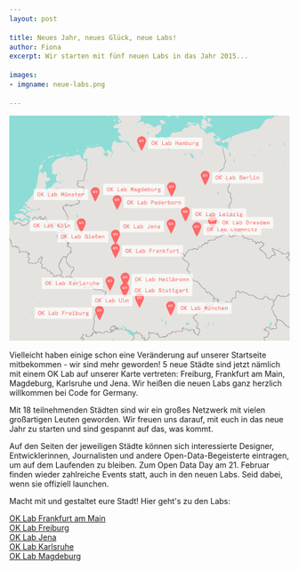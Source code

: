 ```yaml
---
layout: post

title: Neues Jahr, neues Glück, neue Labs!
author: Fiona
excerpt: Wir starten mit fünf neuen Labs in das Jahr 2015...

images:
- imgname: neue-labs.png

---
```


![neue-labs](/assets/blog/neue-labs.png) 

Vielleicht haben einige schon eine Veränderung auf unserer Startseite mitbekommen - wir sind mehr geworden! 5 neue Städte sind jetzt nämlich mit einem OK Lab auf unserer Karte vertreten: Freiburg, Frankfurt am Main, Magdeburg, Karlsruhe und Jena. 
Wir heißen die neuen Labs ganz herzlich willkommen bei Code for Germany.

Mit 18 teilnehmenden Städten sind wir ein großes Netzwerk mit vielen großartigen Leuten geworden. Wir freuen uns darauf, mit euch in das neue Jahr zu starten und sind gespannt auf das, was kommt.

Auf den Seiten der jeweiligen Städte können sich interessierte Designer, Entwicklerinnen, Journalisten und andere Open-Data-Begeisterte eintragen, um auf dem Laufenden zu bleiben. Zum Open Data Day am 21. Februar finden wieder zahlreiche Events statt, auch in den neuen Labs. Seid dabei, wenn sie offiziell launchen.

Macht mit und gestaltet eure Stadt! 
Hier geht's zu den Labs: 

[OK Lab Frankfurt am Main][]<br>
[OK Lab Freiburg][]<br>
[OK Lab Jena][]<br>
[OK Lab Karlsruhe][]<br>
[OK Lab Magdeburg][]<br>


[OK Lab Frankfurt am Main]: http://codefor.de/frankfurt
[OK Lab Freiburg]: http://codefor.de/freiburg
[OK Lab Jena]: http://codefor.de/jena
[OK Lab Karlsruhe]: http://codefor.de/karlsruhe
[OK Lab Magdeburg]: http://codefor.de/magdeburg